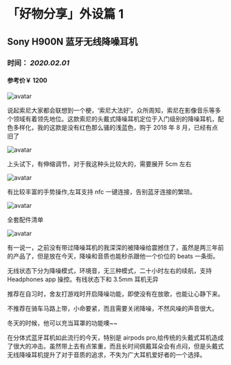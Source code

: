 # 「好物分享」外设篇 1

## Sony H900N 蓝牙无线降噪耳机

### 时间： _2020.02.01_

#### 参考价￥ 1200

![avatar](../../../mds/life/1/hearphone5.jpg)

说起索尼大家都会联想到一个梗，‘索尼大法好’。众所周知，索尼在影像音乐等多个领域有着领先地位。这款索尼的头戴式降噪耳机定位于入门级别的降噪耳机，配色多样化，我的这款是没有红色那么骚的浅蓝色，购于 2018 年 8 月，已经有点旧了

![avatar](../../../mds/life/1/hearphone2.jpg)

上头试下，有伸缩调节，对于我这种头比较大的，需要展开 5cm 左右

![avatar](../../../mds/life/1/hearphone1.jpg)

有比较丰富的手势操作,左耳支持 nfc 一键连接，告别蓝牙连接的繁琐。

![avatar](../../../mds/life/1/hearphone4.jpg)

全套配件清单

![avatar](../../../mds/life/1/hearphone3.jpg)

有一说一，之前没有带过降噪耳机的我深深的被降噪给震撼住了，虽然是两三年前的产品了，但是放在今天，降噪和音质也能秒杀跟他一个价位的 beats 一条街。

无线状态下分为降噪模式，环境音，无三种模式，二十小时左右的续航，支持 Headphones app 操控。有线状态下和 3.5mm 耳机无异

推荐在自习时，舍友打游戏时开启降噪功能，即使没有在放歌，也能让心静下来。

不推荐在骑车马路上带，小命要紧，而且需要关闭降噪，不然风噪的声音很大。

冬天的时候，他可以充当耳罩的功能噢~~

在分体式蓝牙耳机如此流行的今天，特别是 airpods pro,给传统的头戴式耳机造成了很大的冲击。虽然带上去有点笨重，而且长时间佩戴耳朵会有点闷，但是头戴式无线降噪耳机提升了对于音质的追求，不失为广大耳机爱好者的一个选择。
